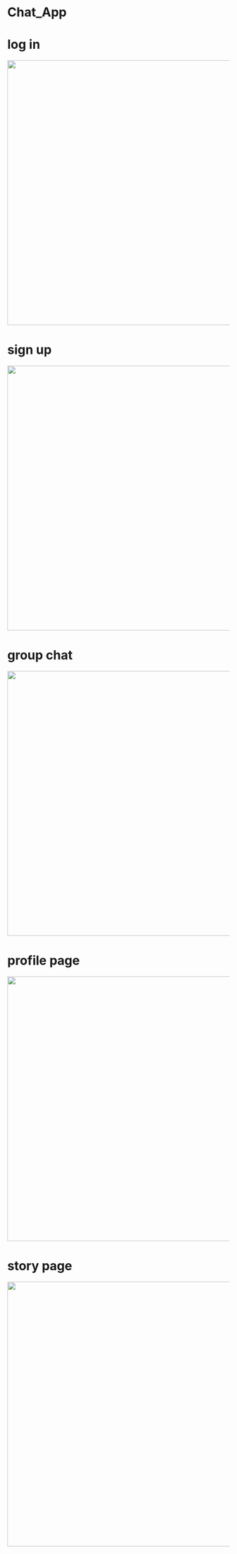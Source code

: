 # Chat_App


# **log in** 

 <img src = "https://user-images.githubusercontent.com/94145850/171448657-1d8e213a-a13f-46ff-8d2c-bce6155d4a26.png" width="2100" height="600"/>


# **sign up** 

 <img src = "https://user-images.githubusercontent.com/94145850/171448833-fede080b-1031-4161-bb84-2af42f6b786f.png" width="2100" height="600"/>


# **group chat** 

 <img src = "https://user-images.githubusercontent.com/94145850/171448968-60ede762-29b5-48be-a535-36b8559b3f6f.png" width="2100" height="600"/>


# **profile page** 

 <img src = "https://user-images.githubusercontent.com/94145850/171449312-1c91b5ed-2773-47f7-9423-ad4cec566503.png" width="2100" height="600"/>


# **story page** 

 <img src = "https://user-images.githubusercontent.com/94145850/171449479-ea7bf5b7-f0bd-42c9-935d-268afc800e74.png" width="2100" height="600"/>
